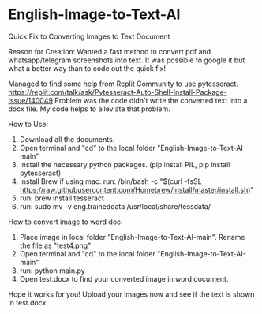 # English-Image-to-Text-AI
Quick Fix to Converting Images to Text Document

Reason for Creation: Wanted a fast method to convert pdf and whatsapp/telegram screenshots into text. It was possible to google it but what a better way than to code out the quick fix!

Managed to find some help from Replit Community to use pytesseract. https://replit.com/talk/ask/Pytesseract-Auto-Shell-Install-Package-Issue/140049
Problem was the code didn't write the converted text into a docx file. 
My code helps to alleviate that problem.


How to Use:
1. Download all the documents.
2. Open terminal and "cd" to the local folder "English-Image-to-Text-AI-main"
3. Install the necessary python packages. (pip install PIL, pip install pytesseract)
4. Install Brew if using mac. run: /bin/bash -c "$(curl -fsSL https://raw.githubusercontent.com/Homebrew/install/master/install.sh)"
5. run: brew install tesseract
6. run: sudo mv -v eng.traineddata /usr/local/share/tessdata/

How to convert image to word doc:
1. Place image in local folder "English-Image-to-Text-AI-main". Rename the file as "test4.png"
2. Open terminal and "cd" to the local folder "English-Image-to-Text-AI-main"
3. run: python main.py
4. Open test.docx to find your converted image in word document.


Hope it works for you! Upload your images now and see if the text is shown in test.docx.

